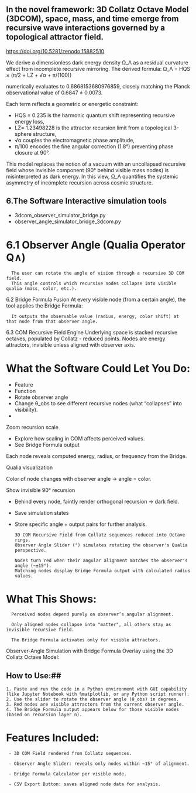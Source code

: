 ## In the novel framework: 3D Collatz Octave Model (3DCOM), space, mass, and time emerge from recursive wave interactions governed by a topological attractor field. ##

https://doi.org/10.5281/zenodo.15882510

We derive a dimensionless dark energy density Ω_Λ as a residual curvature effect from incomplete recursive mirroring. The derived formula:
Ω_Λ = HQS × (π/2 + LZ + √α + π/(100))

numerically evaluates to 0.6868153680976859, closely matching the Planck observational value of 0.6847 ± 0.0073.

Each term reflects a geometric or energetic constraint: 

- HQS = 0.235 is the harmonic quantum shift representing recursive energy loss, 
- LZ= 1.23498228 is the attractor recursion limit from a topological 3-sphere structure,
- √α couples the electromagnetic phase amplitude,  
- π/100 encodes the fine angular correction (1.8°) preventing phase closure at 90°. 

This model replaces the notion of a vacuum with an uncollapsed recursive field whose invisible component (90° behind visible mass nodes) is misinterpreted as dark energy. In this view, Ω_Λ quantifies the systemic asymmetry of incomplete recursion across cosmic structure.

## 6.The Software Interactive simulation tools ##
- 3dcom_observer_simulator_bridge.py
- observer_angle_simulator_bridge_3dcom.py

 # 6.1 Observer Angle (Qualia Operator Q∧)
      The user can rotate the angle of vision through a recursive 3D COM field.
      This angle controls which recursive nodes collapse into visible qualia (mass, color, etc.).
 6.2 Bridge Formula Fusion
      At every visible node (from a certain angle), the tool applies the Bridge Formula:
        
      It outputs the observable value (radius, energy, color shift) at that node from that observer angle.
 6.3 COM Recursive Field Engine
      Underlying space is stacked recursive octaves, populated by Collatz - reduced points.
      Nodes are energy attractors, invisible unless aligned with observer axis.
      
# What the Software Could Let You Do:

- Feature
- Function
- Rotate observer angle
- Change θ_obs to see different recursive nodes (what “collapses” into visibility).
- 
 Zoom recursion scale

- Explore how scaling in COM affects perceived values.
- See Bridge Formula output
 
Each node reveals computed energy, radius, or frequency from the Bridge. 

Qualia visualization

Color of node changes with observer angle → angle = color.

 Show invisible 90° recursion
 
- Behind every node, faintly render orthogonal recursion → dark field.
- Save simulation states
- Store specific angle + output pairs for further analysis.


      3D COM Recursive Field from Collatz sequences reduced into Octave rings.
      Observer Angle Slider (°) simulates rotating the observer's Qualia perspective.
  
      Nodes turn red when their angular alignment matches the observer's angle (~±15°).
      Matching nodes display Bridge Formula output with calculated radius values.
  
 # What This Shows:
 
      Perceived nodes depend purely on observer’s angular alignment.
      
      Only aligned nodes collapse into "matter", all others stay as invisible recursive field.
      
      The Bridge Formula activates only for visible attractors.

 Observer-Angle Simulation with Bridge Formula Overlay using the 3D Collatz Octave Model:
 
 ## How to Use:##
    1. Paste and run the code in a Python environment with GUI capability (like Jupyter Notebook with %matplotlib, or any Python script runner).
    2. Use the slider to rotate the observer angle (θ_obs) in degrees.
    3. Red nodes are visible attractors from the current observer angle.
    4. The Bridge Formula output appears below for those visible nodes (based on recursion layer n).
    
# Features Included:
 
     - 3D COM Field rendered from Collatz sequences.
     
     - Observer Angle Slider: reveals only nodes within ~15° of alignment.
     
     - Bridge Formula Calculator per visible node.
     
     - CSV Export Button: saves aligned node data for analysis.
